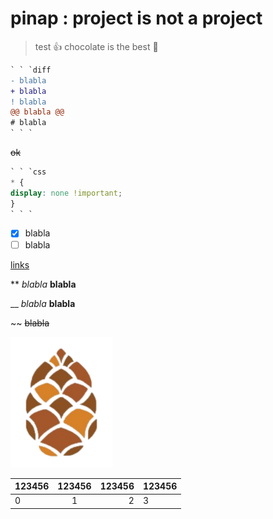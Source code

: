 # pinap : project is not a project
> test :+1: chocolate is the best :metal:
```diff
` ` `diff
- blabla
+ blabla
! blabla
@@ blabla @@
# blabla
` ` `
```
 ~~ok~~
```css
` ` `css
* {
display: none !important;
}
` ` `
```
- [x] blabla
- [ ] blabla

[links]()

** *blabla* **blabla**

__ _blabla_ __blabla__

~~ ~~blabla~~

![pinap logo](pinap.png)

|123456 | 123456 | 123456 | 123456 |
:-|:-:|-:|-|
| 0 | 1 | 2 | 3 |
